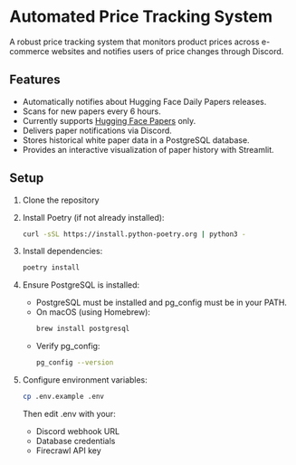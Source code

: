 # Automated Price Tracking System

A robust price tracking system that monitors product prices across e-commerce websites and notifies users of price changes through Discord.

## Features

- Automatically notifies about Hugging Face Daily Papers releases.
- Scans for new papers every 6 hours.
- Currently supports [Hugging Face Papers](https://huggingface.co/papers) only.
- Delivers paper notifications via Discord.
- Stores historical white paper data in a PostgreSQL database.
- Provides an interactive visualization of paper history with Streamlit.

## Setup

1. Clone the repository

2. Install Poetry (if not already installed):
   ```bash
   curl -sSL https://install.python-poetry.org | python3 -
   ```

3. Install dependencies:
   ```bash
   poetry install
   ```

4. Ensure PostgreSQL is installed:
   - PostgreSQL must be installed and pg_config must be in your PATH.
   - On macOS (using Homebrew):
     ```bash
     brew install postgresql
     ```
   - Verify pg_config:
     ```bash
     pg_config --version
     ```

5. Configure environment variables:
   ```bash
   cp .env.example .env
   ```
   Then edit .env with your:
   - Discord webhook URL
   - Database credentials
   - Firecrawl API key